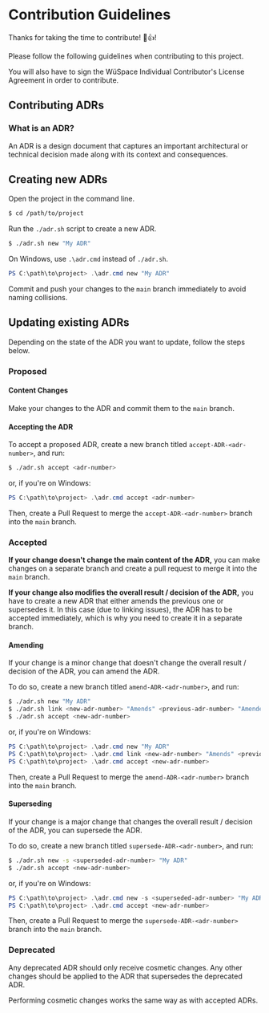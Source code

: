 # Contribution Guidelines

Thanks for taking the time to contribute! :tada::+1:!

Please follow the following guidelines when contributing to this project.

You will also have to sign the WüSpace Individual Contributor's License Agreement in order to contribute.

## Contributing ADRs

### What is an ADR?

An ADR is a design document that captures an important architectural or technical decision made along with its context and consequences.

## Creating new ADRs

Open the project in the command line.

```bash
$ cd /path/to/project
```

Run the `./adr.sh` script to create a new ADR.

```bash
$ ./adr.sh new "My ADR"
```

On Windows, use `.\adr.cmd` instead of `./adr.sh`.

```powershell
PS C:\path\to\project> .\adr.cmd new "My ADR"
```

Commit and push your changes to the `main` branch immediately to avoid naming collisions.

## Updating existing ADRs

Depending on the state of the ADR you want to update, follow the steps below.

### Proposed

#### Content Changes

Make your changes to the ADR and commit them to the `main` branch.

#### Accepting the ADR

To accept a proposed ADR, create a new branch titled `accept-ADR-<adr-number>`, and run:

```bash
$ ./adr.sh accept <adr-number>
```

or, if you're on Windows:

```powershell
PS C:\path\to\project> .\adr.cmd accept <adr-number>
```

Then, create a Pull Request to merge the `accept-ADR-<adr-number>` branch into the `main` branch.

### Accepted

**If your change doesn't change the main content of the ADR,** you can make changes on a separate branch and create a pull request to merge it into the `main` branch.

**If your change also modifies the overall result / decision of the ADR,** you have to create a new ADR that either amends the previous one or supersedes it. In this case (due to linking issues), the ADR has to be accepted immediately, which is why you need to create it in a separate branch.

#### Amending

If your change is a minor change that doesn't change the overall result / decision of the ADR, you can amend the ADR.

To do so, create a new branch titled `amend-ADR-<adr-number>`, and run:

```bash
$ ./adr.sh new "My ADR"
$ ./adr.sh link <new-adr-number> "Amends" <previous-adr-number> "Amended by"
$ ./adr.sh accept <new-adr-number>
```

or, if you're on Windows:

```powershell
PS C:\path\to\project> .\adr.cmd new "My ADR"
PS C:\path\to\project> .\adr.cmd link <new-adr-number> "Amends" <previous-adr-number> "Amended by"
PS C:\path\to\project> .\adr.cmd accept <new-adr-number>
```

Then, create a Pull Request to merge the `amend-ADR-<adr-number>` branch into the `main` branch.

#### Superseding

If your change is a major change that changes the overall result / decision of the ADR, you can supersede the ADR.

To do so, create a new branch titled `supersede-ADR-<adr-number>`, and run:

```bash
$ ./adr.sh new -s <superseded-adr-number> "My ADR"
$ ./adr.sh accept <new-adr-number>
```

or, if you're on Windows:

```powershell
PS C:\path\to\project> .\adr.cmd new -s <superseded-adr-number> "My ADR"
PS C:\path\to\project> .\adr.cmd accept <new-adr-number>
```

Then, create a Pull Request to merge the `supersede-ADR-<adr-number>` branch into the `main` branch.

### Deprecated

Any deprecated ADR should only receive cosmetic changes. Any other changes should be applied to the ADR that supersedes the deprecated ADR.

Performing cosmetic changes works the same way as with accepted ADRs.
